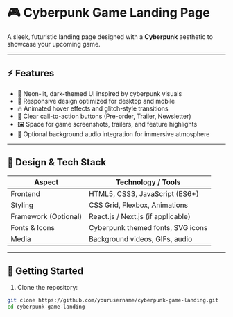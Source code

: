 # 🎮 Cyberpunk Game Landing Page

A sleek, futuristic landing page designed with a **Cyberpunk** aesthetic to showcase your upcoming game.

---

## ⚡ Features

- 🌆 Neon-lit, dark-themed UI inspired by cyberpunk visuals  
- 🚀 Responsive design optimized for desktop and mobile  
- 🔥 Animated hover effects and glitch-style transitions  
- 🎯 Clear call-to-action buttons (Pre-order, Trailer, Newsletter)  
- 🖼️ Space for game screenshots, trailers, and feature highlights  
- 🎵 Optional background audio integration for immersive atmosphere

---

## 🎨 Design & Tech Stack

| Aspect            | Technology / Tools               |
|-------------------|---------------------------------|
| Frontend          | HTML5, CSS3, JavaScript (ES6+)  |
| Styling           | CSS Grid, Flexbox, Animations   |
| Framework (Optional) | React.js / Next.js (if applicable) |
| Fonts & Icons     | Cyberpunk themed fonts, SVG icons |
| Media             | Background videos, GIFs, audio  |

---

## 🚀 Getting Started

1. Clone the repository:

```bash
git clone https://github.com/yourusername/cyberpunk-game-landing.git
cd cyberpunk-game-landing
